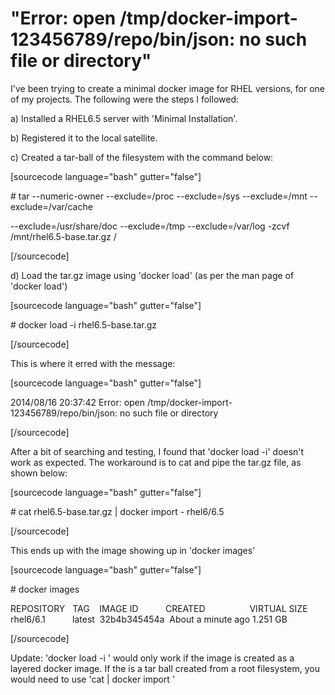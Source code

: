 # "Error: open /tmp/docker-import-123456789/repo/bin/json: no such file or directory"

<!--more-->
I've been trying to create a minimal docker image for RHEL versions, for one of my projects. The following were the steps I followed:

a) Installed a RHEL6.5 server with 'Minimal Installation'.

b) Registered it to the local satellite.

c) Created a tar-ball of the filesystem with the command below:

\[sourcecode language="bash" gutter="false"\]

\# tar --numeric-owner --exclude=/proc --exclude=/sys --exclude=/mnt --exclude=/var/cache

\--exclude=/usr/share/doc --exclude=/tmp --exclude=/var/log -zcvf /mnt/rhel6.5-base.tar.gz /

\[/sourcecode\]

d) Load the tar.gz image using 'docker load' (as per the man page of 'docker load')

\[sourcecode language="bash" gutter="false"\]

\# docker load -i rhel6.5-base.tar.gz

\[/sourcecode\]

This is where it erred with the message:

\[sourcecode language="bash" gutter="false"\]

2014/08/16 20:37:42 Error: open /tmp/docker-import-123456789/repo/bin/json: no such file or directory

\[/sourcecode\]

After a bit of searching and testing, I found that 'docker load -i' doesn't work as expected. The workaround is to cat and pipe the tar.gz file, as shown below:

\[sourcecode language="bash" gutter="false"\]

\# cat rhel6.5-base.tar.gz | docker import - rhel6/6.5

\[/sourcecode\]

This ends up with the image showing up in 'docker images'

\[sourcecode language="bash" gutter="false"\]

\# docker images

REPOSITORY   TAG    IMAGE ID           CREATED                  VIRTUAL SIZE rhel6/6.1           latest  32b4b345454a  About a minute ago 1.251 GB

\[/sourcecode\]

Update: 'docker load -i <image-file>' would only work if the image is created as a layered docker image. If the <image-file> is a tar ball created from a root filesystem, you would need to use 'cat <image-file> | docker import <name>'

